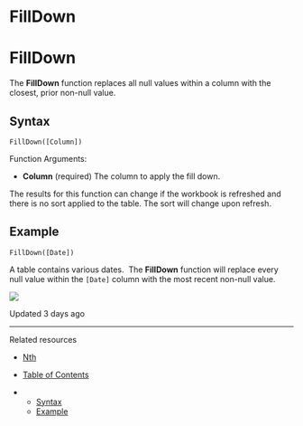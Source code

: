 # FillDown

# FillDown

The **FillDown** function replaces all null values within a column with the closest, prior non-null value.

## Syntax

```
FillDown([Column])
```

Function Arguments:

* **Column** (required) The column to apply the fill down.

The results for this function can change if the workbook is refreshed and there is no sort applied to the table. The sort will change upon refresh.

## Example

```
FillDown([Date])
```

A table contains various dates.  The **FillDown** function will replace every null value within the `[Date]` column with the most recent non-null value.

![](https://files.readme.io/c058a19-7.png)

Updated 3 days ago

---

Related resources

* [Nth](/docs/nth)

* [Table of Contents](#)
* + [Syntax](#syntax)
  + [Example](#example)